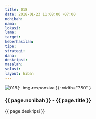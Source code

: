 ```yaml
---
title: 018
date: 2018-01-23 11:08:00 +07:00
nohibah: 
nama: 
lokasi: 
lama: 
target: 
keberhasilan: 
tipe: 
strategi: 
dana: 
deskripsi: 
masalah: 
solusi: 
layout: hibah
---
```


![018](/static/img/hibahcms/018.png){: .img-responsive }{: width="350" }

### {{ page.nohibah }} - {{ page.title }}

{{ page.deskripsi }}
